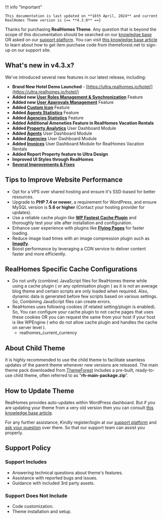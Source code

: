 !!! info "Important"

    This documentation is last updated on **16th April, 2024** and current RealHomes Theme version is {== **4.3.0** ==}

Thanks for purchasing **RealHomes Theme**. Any question that is beyond the scope of this documentation should be searched on our <a target="_blank" href="https://support.inspirythemes.com/">knowledge base</a> OR asked on our <a target="_blank" href="https://support.inspirythemes.com/login-register/">support platform</a>. You can visit <a target="_blank" href="https://support.inspirythemes.com/knowledgebase/how-to-get-themeforest-item-purchase-code/">this knowledge base article</a> to learn about how to get item purchase code from themeforest.net to sign-up on our support site.

## What's new in v4.3.x?

We've introduced several new features in our latest release, including:

- **Brand New Hotel Demo Launched** - [https://ultra.realhomes.io/hotel/](https://ultra.realhomes.io/hotel/)
- **Added new [User Roles Management & Synchronization](https://realhomes.io/documentation/user-roles-synchronization/)** Feature
- **Added new [User Approvals Management](https://realhomes.io/documentation/user-approvals-management/)** Feature
- **Added [Custom Icon](https://realhomes.io/documentation/custom-meta-icons/)** Feature
- **Added [Agents Statistics](https://realhomes.io/documentation/agents-listing-settings/#agents-statistics)** Feature
- **Added [Agencies Statistics](https://realhomes.io/documentation/agencies-listing-settings/#agencies-statistics)** Feature
- **Added Additional Ameneties Feature in RealHomes Vacation Rentals**
- **Added [Property Analytics](https://realhomes.io/documentation/dashboard-property-analytics/)** User Dashboard Module
- **Added [Agents](https://realhomes.io/documentation/dashboard-agents/)** User Dashboard Module
- **Added [Agencies](https://realhomes.io/documentation/dashboard-agencies/)** User Dashboard Module
- **Added [Invoices](https://realhomes.io/documentation/invoices/)** User Dashboard Module for RealHomes Vacation Rentals
- **Added Report Property feature to Ultra Design**
- **Improved UI Styles through RealHomes**
- **[Several Improvements & Fixes](https://realhomes.io/changelog/)**

## Tips to Improve Website Performance

* Opt for a VPS over shared hosting and ensure it's SSD-based for better resources.
* Upgrade to **PHP 7.4 or newer**, a requirement for WordPress, and ensure MySQL version is **5.6 or higher** (Contact your hosting provider for updates).
* Use a reliable cache plugin like **[WP Fastest Cache Plugin](https://wordpress.org/plugins/wp-fastest-cache/)** and thoroughly test your site after installation and configuration.
* Enhance user experience with plugins like **[Flying Pages](https://wordpress.org/plugins/flying-pages/)** for faster loading.
* Reduce image load times with an image compression plugin such as **[Imagify](https://wordpress.org/plugins/imagify/)**.
* Boost performance by leveraging a CDN service to deliver content faster and more efficiently.

## RealHomes Specific Cache Configurations

* Do not unify (combine) JavaScript files for RealHomes theme while using a cache plugin ( or any optimisation plugin ) as it is not an average blog theme and certain scripts are only loaded when required. Also, dynamic data is generated before few scripts based on various settings. So, Combining JavaScript files can create errors.
* RealHomes uses following cookies (if related setting/plugin is enabled). So, You can configure your cache plugin to not cache pages that uses these cookies OR you can request the same from your host if your host is like WPEngine ( who do not allow cache plugin and handles the cache on server level ).
    - realhomes_current_currency

## About Child Theme

It is highly recommended to use the child theme to facilitate seamless updates of the parent theme whenever new versions are released. The main theme pack downloaded from <a target="_blank" href="https://themeforest.net/downloads">ThemeForest</a> includes a pre-built, ready-to-use child theme, often referred to as "**rh-main-package.zip**".

## How to Update Theme
RealHomes provides auto-updates within WordPress dashboard. But if you are updating your theme from a very old version then you can consult <a target="_blank" href="https://support.inspirythemes.com/knowledgebase/how-to-update-realhomes-theme-to-the-latest-version/">this knowledge base article</a>.

For any further assistance, Kindly register/login at our <a target="_blank" href="https://support.inspirythemes.com/login-register/">support platform</a> and <a target="_blank" href="https://support.inspirythemes.com/ask-question/">ask your question</a> over there. So that our support team can assist you properly.

## Support Policy

### **Support Includes**

- Answering technical questions about theme's features.
- Assistance with reported bugs and issues.
- Guidance with included 3rd party assets.

### **Support Does Not Include**

- Code customization.
- Theme installation and setup.